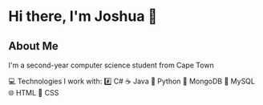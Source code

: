 # Hi there, I'm Joshua 👋

## About Me
I'm a second-year computer science student from Cape Town

💻 Technologies I work with:
#️⃣ C#
☕ Java
🐍 Python
🍃 MongoDB
🐬 MySQL
🌐 HTML
🎨 CSS
